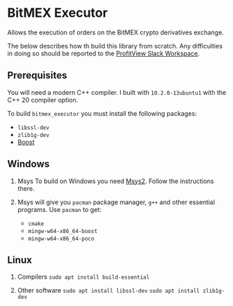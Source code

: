 # BitMEX Executor

Allows the execution of orders on the BitMEX crypto derivatives exchange.

The below describes how th build this library from scratch.  Any difficulties in doing so should be reported to the [ProfitView Slack Workspace](https://join.slack.com/t/profitviewers/shared_invite/zt-kim8mx07-WfKoRWyZmOcQq~WZizoaIA).

## Prerequisites

You will need a modern C++ compiler.  I built with `10.2.0-13ubuntu1` with the C++ 20 compiler option.

To build `bitmex_executor` you must install the following packages:
* `libssl-dev`
* `zlib1g-dev`
* [Boost](https://www.boost.org/doc/libs/1_75_0/)

## Windows

1. Msys
   To build on Windows you need [Msys2](https://www.msys2.org/).  Follow the instructions there.

2. Msys will give you `pacman` package manager, `g++` and other essential programs.
   Use `pacman` to get:
   
   * `cmake`
   * `mingw-w64-x86_64-boost`
   * `mingw-w64-x86_64-poco`
   
## Linux

1. Compilers
   `sudo apt install build-essential`
   
1. Other software
   `sudo apt install libssl-dev`
   `sudo apt install zlib1g-dev`
